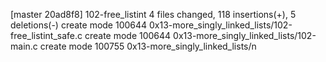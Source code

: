 [master 20ad8f8] 102-free_listint
 4 files changed, 118 insertions(+), 5 deletions(-)
 create mode 100644 0x13-more_singly_linked_lists/102-free_listint_safe.c
 create mode 100644 0x13-more_singly_linked_lists/102-main.c
 create mode 100755 0x13-more_singly_linked_lists/n
